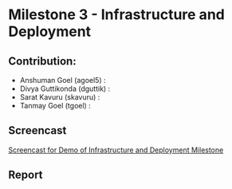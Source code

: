 # Milestone 3 - Infrastructure and Deployment

## Contribution:

- Anshuman Goel (agoel5) : 
- Divya Guttikonda (dguttik) : 
- Sarat Kavuru (skavuru) : 
- Tanmay Goel (tgoel) : 

## Screencast
[Screencast for Demo of  Infrastructure and Deployment Milestone]()

## Report